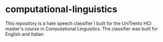 # computational-linguistics
This repository is a hate speech classifier I built for the UniTrento HCI master's course in Computational Linguistics. The classifier was built for English and Italian
